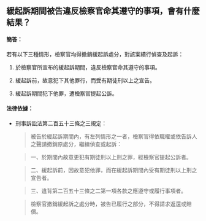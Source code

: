 ## 緩起訴期間被告違反檢察官命其遵守的事項，會有什麼結果？

#### 簡答：

若有以下三種情形，檢察官均得撤銷緩起訴處分，對該案續行偵查及起訴：

1. 於檢察官所宣布的緩起訴期間，違反檢察官命其遵守的事項。

2. 緩起訴前，故意犯下其他罪行，而受有期徒刑以上之宣告。

3. 緩起訴期間犯下他罪，遭檢察官提起公訴。

#### 法律依據：

* 刑事訴訟法第二百五十三條之三規定：

   > 被告於緩起訴期間內，有左列情形之一者，檢察官得依職權或依告訴人之聲請撤銷原處分，繼續偵查或起訴：

   > 一、於期間內故意更犯有期徒刑以上刑之罪，經檢察官提起公訴者。

   > 二、緩起訴前，因故意犯他罪，而在緩起訴期間內受有期徒刑以上刑之宣告者。

   > 三、違背第二百五十三條之二第一項各款之應遵守或履行事項者。

   > 檢察官撤銷緩起訴之處分時，被告已履行之部分，不得請求返還或賠償。
